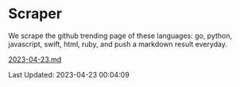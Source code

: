 # Scraper

We scrape the github trending page of these languages: go, python, javascript, swift, html, ruby, and push a markdown result everyday.

[2023-04-23.md](https://github.com/henson/Scraper/blob/master/2023-04-23.md)

Last Updated: 2023-04-23 00:04:09